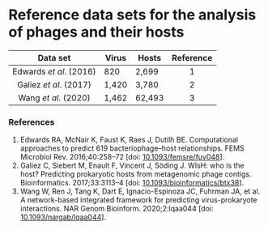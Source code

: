 # Reference data sets for the analysis of phages and their hosts

| Data set | Virus | Hosts | Reference |
| :---: | --- | --- | :---: |
| Edwards *et al*. (2016) | 820 | 2,699 | 1  |
| Galiez *et al*. (2017)    | 1,420 | 3,780 |  2 |
| Wang *et al*. (2020)    | 1,462 | 62,493 |  3 |

### References

   1. Edwards RA, McNair K, Faust K, Raes J, Dutilh BE. Computational approaches to predict
619 bacteriophage–host relationships. FEMS Microbiol Rev. 2016;40:258–72 [doi: [10.1093/femsre/fuv048](https://doi.org/10.1093/femsre/fuv048)].
   2. Galiez C, Siebert M, Enault F, Vincent J, Söding J. WIsH: who is the host? Predicting prokaryotic hosts from metagenomic phage contigs. Bioinformatics. 2017;33:3113–4 [doi: [10.1093/bioinformatics/btx38](https://doi.org/10.1093/bioinformatics/btx383)].
   3. Wang W, Ren J, Tang K, Dart E, Ignacio-Espinoza JC, Fuhrman JA, et al. A network-based integrated framework for predicting virus-prokaryote interactions. NAR Genom Bioinform. 2020;2:lqaa044 [doi: [10.1093/nargab/lqaa044](https://doi.org/10.1093/nargab/lqaa044)].